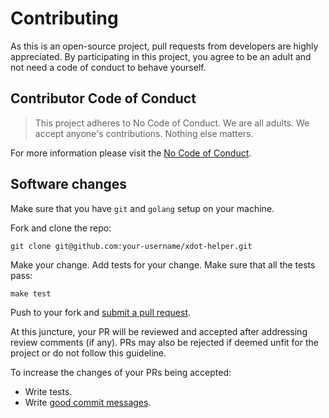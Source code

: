# Contributing

As this is an open-source project, pull requests from developers are highly appreciated. By participating in this project, you agree to be an adult and not need a code of conduct to behave yourself.

## Contributor Code of Conduct

> This project adheres to No Code of Conduct.  We are all adults.  We accept anyone's contributions.  Nothing else matters.

For more information please visit the [No Code of Conduct](https://github.com/KrishnaIyer/NCoC).

## Software changes

Make sure that you have `git` and `golang` setup on your machine.

Fork and clone the repo:

    git clone git@github.com:your-username/xdot-helper.git


Make your change. Add tests for your change. Make sure that all the tests pass:

    make test

Push to your fork and [submit a pull request][pr].

[pr]: https://github.com/krishnaiyer/xdot-helper/compare/

At this juncture, your PR will be reviewed and accepted after addressing review comments (if any). PRs may also be rejected if deemed unfit for the project or do not follow this guideline.

To increase the changes of your PRs being accepted:

* Write tests.
* Write [good commit messages][commit].

[commit]: https://chris.beams.io/posts/git-commit/